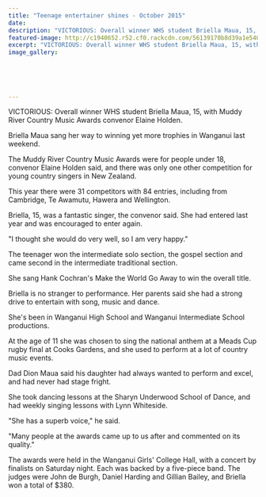 ```yaml
---
title: "Teenage entertainer shines - October 2015"
date: 
description: "VICTORIOUS: Overall winner WHS student Briella Maua, 15, with Muddy River Country Music Awards convenor Elaine Holden, from Wanganui Chonicle article on 2/10/15..."
featured-image: http://c1940652.r52.cf0.rackcdn.com/56139170b8d39a1e5400001a/Briella-Maua-winner-country-music-2.10.15.jpg
excerpt: "VICTORIOUS: Overall winner WHS student Briella Maua, 15, with Muddy River Country Music Awards convenor Elaine Holden, from Wanganui Chonicle article on 2/10/15..."
image_gallery:
    
    
    
    
    
---
```


<p>VICTORIOUS: Overall winner WHS student Briella Maua, 15, with Muddy River Country Music Awards convenor Elaine Holden.</p>
<p>Briella Maua sang her way to winning yet more trophies in Wanganui last weekend.</p>
<p>The Muddy River Country Music Awards were for people under 18, convenor Elaine Holden said, and there was only one other competition for young country singers in New Zealand.</p>
<p>This year there were 31 competitors with 84 entries, including from Cambridge, Te Awamutu, Hawera and Wellington.</p>
<p>Briella, 15, was a fantastic singer, the convenor said. She had entered last year and was encouraged to enter again.</p>
<p>"I thought she would do very well, so I am very happy."</p>
<p>The teenager won the intermediate solo section, the gospel section and came second in the intermediate traditional section.</p>
<p>She sang Hank Cochran's Make the World Go Away to win the overall title.</p>
<p>Briella is no stranger to performance. Her parents said she had a strong drive to entertain with song, music and dance.</p>
<p>She's been in Wanganui High School and Wanganui Intermediate School productions.</p>
<p>At the age of 11 she was chosen to sing the national anthem at a Meads Cup rugby final at Cooks Gardens, and she used to perform at a lot of country music events.</p>
<p>Dad Dion Maua said his daughter had always wanted to perform and excel, and had never had stage fright.</p>
<p>She took dancing lessons at the Sharyn Underwood School of Dance, and had weekly singing lessons with Lynn Whiteside.</p>
<p>"She has a superb voice," he said.</p>
<p>"Many people at the awards came up to us after and commented on its quality."</p>
<p>The awards were held in the Wanganui Girls' College Hall, with a concert by finalists on Saturday night. Each was backed by a five-piece band. The judges were John de Burgh, Daniel Harding and Gillian Bailey, and Briella won a total of $380.</p>

